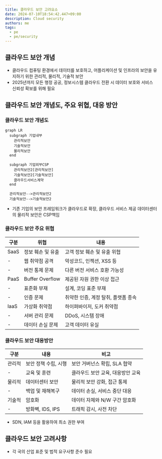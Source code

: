 ```yaml
---
title: 클라우드 보안 고려요소
date: 2024-07-10T18:54:42.447+09:00
description: Cloud security
authors: me
tags: 
  - pe
  - pe/security
---
```


## 클라우드 보안 개념

- 클라우드 컴퓨팅 환경에서 데이터를 보호하고, 어플리케이션 및 인프라의 보안을 유지하기 위한 관리적, 물리적, 기술적 보안
- 2025년까지 모든 행정 공공, 정보시스템 클라우드 전환 시 데이터 보호와 서비스 신뢰성 확보를 위해 필요

## 클라우드 보안 개념도, 주요 위협, 대응 방안

### 클라우드 보안 개념도

```mermaid
graph LR
  subgraph 기업내부
    관리적보안
    기술적보안
    물리적보안
  end

  subgraph 기업외부CSP
    관리적보안2[관리적보안]
    기술적보안2[기술적보안]
    클라우드서비스계약
  end

  관리적보안-->관리적보안2
  기술적보안-->기술적보안2
```

- 기존 기업의 보안 프레임워크가 클라우드로 확장, 클라우드 서비스 제공 데이터센터의 물리적 보안은 CSP책임

### 클라우드 보안 주요 위협

| 구분 | 위협 | 내용 |
| --- | --- | --- |
| SaaS | 정보 훼손 및 유출 | 고객 정보 훼손 및 유출 위협 |
| - | 웹 취약점 공격 | 악성코드, 인젝션, XSS 등 |
| - | 버전 통제 문제 | 다른 버전 서비스 호환 가능성 |
| PaaS | Buffer Overflow | 제공된 자원 권한 이상 접근 |
| - | 표준화 부재 | 설계, 코딩 표준 부재 |
| - | 인증 문제 | 취약한 인증, 계정 탈취, 플랫폼 종속 |
| IaaS | 가상화 취약점 | 하이퍼바이저, 도커 취약점 |
| - | 서버 관리 문제 | DDoS, 시스템 장애 |
| - | 데이터 손실 문제 | 고객 데이터 유실 |

### 클라우드 보안 대응방안

| 구분 | 내용 | 비고 |
| --- | --- | --- |
| 관리적 | 보안 정책 수립, 시행 | 보안 거버넌스 확립, SLA 협약 |
| - | 교육 및 훈련 | 클라우드 보안 교육, 대응방안 교육 |
| 물리적 | 데이터센터 보안 | 물리적 보안 강화, 접근 통제 |
| - | 백업 및 재해복구 | 데이터 손실, 서비스 중단 대응 |
| 기술적 | 암호화 | 데이터 자체와 N/W 구간 암호화 |
| - | 방화벽, IDS, IPS | 트래픽 감시, 사전 차단 |

- SDN, IAM 등을 활용하여 최소 권한 부여

## 클라우드 보안 고려사항

- 각 국의 산업 표준 및 법적 요구사항 준수 필요
